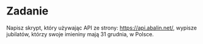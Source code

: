 # Zadanie

Napisz skrypt, który używając API ze strony: https://api.abalin.net/, wypisze jubilatów, którzy swoje imieniny mają 31 grudnia, w Polsce.
